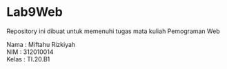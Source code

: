 # Lab9Web
Repository ini dibuat untuk memenuhi tugas mata kuliah Pemograman Web

Nama  : Miftahu Rizkiyah <br>
NIM   : 312010014 <br>
Kelas : TI.20.B1 <br>
